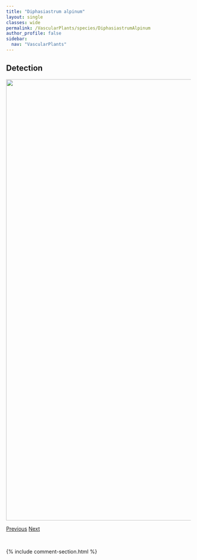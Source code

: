 ```yaml
---
title: "Diphasiastrum alpinum"
layout: single
classes: wide
permalink: /VascularPlants/species/DiphasiastrumAlpinum
author_profile: false
sidebar:
  nav: "VascularPlants"
---
```


<h2>Detection</h2>

<a href="https://drive.google.com/uc?export=view&id=16d6eId1he2DTY6xGeP67dAFlzLTPuCWa">
<img src="https://drive.google.com/uc?export=view&id=16d6eId1he2DTY6xGeP67dAFlzLTPuCWa" height = "1200" width = "800">
</a>


<a href="/DevelopmentWebsite/VascularPlants/species/DieteriaCanescens" class="pagination--pager" title="Dieteria canescens">Previous</a> <a href="/DevelopmentWebsite/VascularPlants/species/DiphasiastrumComplanatum" class="pagination--pager" title="Diphasiastrum complanatum">Next</a>

<p>&nbsp;</p>

{% include comment-section.html %}
